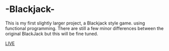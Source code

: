 # -Blackjack-

This is my first slightly larger project, a Blackjack style game. using functional programming.
There are still a few minor differences between the original BlackJack but this will be fine tuned.

<a href="https://kkinod.github.io/-Blackjack-" >LIVE</a>
